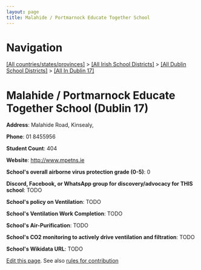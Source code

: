 ```yaml
---
layout: page
title: Malahide / Portmarnock Educate Together School
---
```

# Navigation

[[All countries/states/provinces]](../../../..) > [[All Irish School Districts]](../../..) > [[All Dublin School Districts]](../..) > [[All In Dublin 17]](..)

# Malahide / Portmarnock Educate Together School (Dublin 17)

**Address**: Malahide Road, Kinsealy,

**Phone**: 01 8455956

**Student Count**: 404

**Website**: <http://www.mpetns.ie>

**School's overall airborne virus protection grade (0-5)**: 0

**Discord, Facebook, or WhatsApp group for discovery/advocacy for THIS school**: TODO

**School's policy on Ventilation**: TODO

**School's Ventilation Work Completion**: TODO

**School's Air-Purification**: TODO

**School's CO2 monitoring to actively drive ventilation and filtration**: TODO

**School's Wikidata URL**: TODO


[Edit this page](https://github.com/ventilate-schools/Ireland/edit/main/./Dublin_17/Malahide___Portmarnock_Educate_Together_School.md). See also [rules for contribution](../../../contribution-rules/)